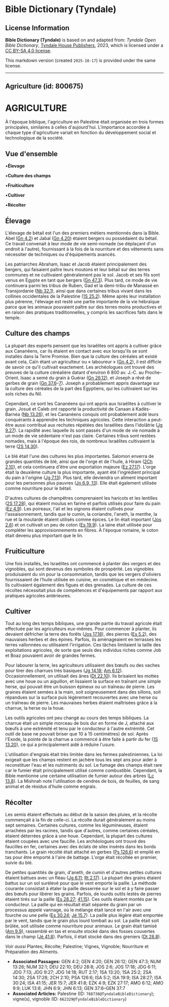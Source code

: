 # Bible Dictionary (Tyndale)

## License Information

**Bible Dictionary (Tyndale)** is based on and adapted from: _Tyndale Open Bible Dictionary_, [Tyndale House Publishers](https://tyndaleopenresources.com/), 2023, which is licensed under a [CC BY-SA 4.0 license](https://creativecommons.org/licenses/by-sa/4.0/legalcode.en).

This markdown version (created `2025-10-17`) is provided under the same license.



--------------------------------

## Agriculture (id: 800675)

AGRICULTURE
===========

À l'époque biblique, l'agriculture en Palestine était organisée en trois formes principales, similaires à celles d'aujourd'hui. L'importance accordée à chaque type d'agriculture variait en fonction du développement social et technologique de la société.

Vue d'ensemble
--------------

•**Élevage**

•**Culture des champs**

•**Fruiticulture**

•**Cultiver**

•**Récolter**

Élevage
-------

L'élevage de bétail est l'un des premiers métiers mentionnés dans la Bible. Abel ([Gn 4\.2](https://ref.ly/Gen4:2)) et Jabal ([Gn 4\.20](https://ref.ly/Gen4:20)) étaient bergers ou possédaient du bétail. Ce travail convenait à leur mode de vie semi\-nomade (se déplaçant d'un endroit à l'autre), fournissant à la fois de la nourriture et des vêtements sans nécessiter de techniques ou d'équipements avancés.

Les patriarches Abraham, Isaac et Jacob étaient principalement des bergers, qui faisaient paître leurs moutons et leur bétail sur des terres communes et ne cultivaient généralement pas le sol. Jacob et ses fils sont venus en Égypte en tant que bergers ([Gn 47\.3](https://ref.ly/Gen47:3)). Plus tard, ce mode de vie continuera parmi les tribus de Ruben, Gad et la demi\-tribu de Manassé en Transjordanie ([Nb 32\.1](https://ref.ly/Num32:1)), ainsi que dans certaines tribus vivant dans les collines occidentales de la Palestine ([1S 25\.2](https://ref.ly/1Sam25:2)). Même après leur installation plus pérenne, l'élevage est resté une partie importante de la vie hébraïque parce que les animaux pouvaient paître sur des terres moins productives et en raison des pratiques traditionnelles, y compris les sacrifices faits dans le temple.

Culture des champs
------------------

La plupart des experts pensent que les Israélites ont appris à cultiver grâce aux Cananéens, car ils étaient en contact avec eux lorsqu'ils se sont installés dans la Terre Promise. Bien que la culture des céréales ait existé avant cela, Caïn étant un agriculteur ou « laboureur » ([Gn 4\.2](https://ref.ly/Gen4:2)), il est difficle de savoir ce qu'il cultivait exactement. Les archéologues ont trouvé des preuves de la culture céréalière datant d'environ 6 800 av. J.‑C. au Proche\-Orient. Isaac a semé du grain à Guérar ([Gn 26\.12](https://ref.ly/Gen26:12)), et Joseph a rêvé de gerbes de grain ([Gn 37\.6](https://ref.ly/Gen37:6-Gen37:7)–[7](https://ref.ly/Gen37:6-Gen37:7)). Joseph a probablement appris davantage sur la culture des céréales de la part des Égyptiens, qui les cultivaient sur les sols riches du Nil.

Cependant, ce sont les Cananéens qui ont appris aux Israélites à cultiver le grain. Josué et Caleb ont rapporté la productivité de Canaan à Kadès\-Barnéa ([Nb 13\.26](https://ref.ly/Num13:26)), et les Cananéens conquis ont probablement aidé leurs conquérants à apprendre les techniques agricoles. Cette interaction a peut\-être aussi contribué aux rechutes répétées des Israélites dans l'idolâtrie ([Jg 9\.27](https://ref.ly/Judg9:27)). La rapidité avec laquelle ils sont passés d'un mode de vie nomade à un mode de vie sédentaire n'est pas claire. Certaines tribus sont restées nomades, mais à l'époque des rois, de nombreux Israélites cultivaient la terre ([2S 14\.30](https://ref.ly/2Sam14:30)).

Le blé était l'une des cultures les plus importantes. Salomon enverra de grandes quantités de blé, ainsi que de l'orge et de l'huile, à Hiram ([2Ch 2\.10](https://ref.ly/2Chr2:10)), et cela continuera d'être une exportation majeure ([Ez 27\.17](https://ref.ly/Ezek27:17)). L'orge était la deuxième culture la plus importante, ayant été l'ingrédient principal du pain à l'origine ([Jg 7\.13](https://ref.ly/Judg7:13)). Plus tard, elle deviendra un aliment important pour les personnes plus pauvres ([Jn 6\.9, 13](https://ref.ly/John6:9,John6:13)). Elle était également utilisée comme nourriture pour le bétail.

D'autres cultures de champêtres comprenaient les haricots et les lentilles ([2S 17\.28](https://ref.ly/2Sam17:28)), qui étaient moulus en farine et parfois utilisés pour faire du pain ([Ez 4\.9](https://ref.ly/Ezek4:9)). Les poireaux, l'ail et les oignons étaient cultivés pour l'assaisonnement, tandis que le cumin, la coriandre, l'aneth, la menthe, la rue et la moutarde étaient utilisés comme épices. Le lin était important ([Jos 2\.6](https://ref.ly/Josh2:6)) et on cultivait un peu de coton ([Es 19\.9](https://ref.ly/Isa19:9)). La laine était utilisée pour compléter les approvisionnements en fibres. À l'époque romaine, le coton était devenu plus important que le lin.

Fruiticulture
-------------

Une fois installés, les Israélites ont commencé à planter des vergers et des vignobles, qui sont devenus des symboles de prospérité. Les vignobles produisaient du vin pour la consommation, tandis que les vergers d'oliviers fournissaient de l'huile utilisée en cuisine, en cosmétique et en médecine. Ils cultivaient également des figues et des grenades. La culture de ces récoltes nécessitait plus de compétences et d'équipements par rapport aux pratiques agricoles antérieures.

Cultiver
--------

Tout au long des temps bibliques, une grande partie du travail agricole était effectuée par les agriculteurs eux\-mêmes. Pour commencer à planter, ils devaient défricher la terre des forêts ([Jos 17\.18](https://ref.ly/Josh17:18)), des pierres ([Es 5\.2](https://ref.ly/Isa5:2)), des mauvaises herbes et des épines. Parfois, ils aménageaient en terrasses les terres vallonnées ou utilisaient l'irrigation. Ces tâches limitaient la taille des exploitations agricoles, de sorte que seuls des individus riches comme Job et Boaz pouvaient avoir de grandes fermes.

Pour labourer la terre, les agriculteurs utilisaient des bœufs ou des vaches pour tirer des charrues très basiques ([Jg 14\.18](https://ref.ly/Judg14:18); [Am 6\.12](https://ref.ly/Amos6:12)). Occasionnellement, on utilisait des ânes ([Dt 22\.10](https://ref.ly/Deut22:10)). Ils brisaient les mottes avec une houe ou un aiguillon, et lissaient la surface en traînant une simple herse, qui pouvait être un buisson épineux ou un traîneau de pierre. Les graines étaient semées à la main, soit soigneusement dans des sillons, soit répandues sur la surface puis légèrement recouvertes avec une herse ou un traîneau de pierre. Les mauvaises herbes étaient maîtrisées grâce à la charrue, la herse ou la houe.

Les outils agricoles ont peu changé au cours des temps bibliques. La charrue était un simple morceau de bois dur en forme de J, attaché aux bœufs à une extrémité et tenu par le conducteur à l'autre extrémité. Cet outil de base ne pouvait briser que 10 à 15 centimètres) de sol. Après l'Exode, la pointe de la charrue a commencé à être faite à partir du fer ([1S 13\.20](https://ref.ly/1Sam13:20)), ce qui a principalement aidé à réduire l'usure.

L'utilisation d'engrais était très limitée dans les fermes palestiniennes. La loi exigeait que les champs restent en jachère tous les sept ans pour aider à reconstituer l'eau et les nutriments du sol. Le fumage des champs était rare car le fumier était principalement utilisé comme combustible. Cependant, la Bible mentionne une certaine utilisation de fumier autour des arbres ([Lc 13\.8](https://ref.ly/Luke13:8)). La Mishnah note l'utilisation de cendres de bois, de feuilles, de sang animal et de résidus d'huile comme engrais.

Récolter
--------

Les semis étaient effectués au début de la saison des pluies, et la récolte commençait à la fin de celle\-ci. La récolte durait généralement au moins sept semaines. Certaines cultures, comme les légumineuses, étaient arrachées par les racines, tandis que d'autres, comme certaines céréales, étaient déterrées grâce à une houe. Cependant, la plupart des cultures étaient coupées avec une faucille. Les archéologues ont trouvé des faucilles en fer, certaines avec des éclats de silex insérés dans les bords tranchants. Le grain récolté était attaché en gerbes ([Ps 126\.6](https://ref.ly/Ps126:6)) et empilé en tas pour être emporté à l'aire de battage. L'orge était récoltée en premier, suivie du blé.

De petites quantités de grain, d'aneth, de cumin et d'autres petites cultures étaient battues avec un fléau ([Jg 6\.11](https://ref.ly/Judg6:11); [Rt 2\.17](https://ref.ly/Ruth2:17)). La plupart des grains étaient battus sur un sol surélevé pour que le vent emporte la paille. La méthode courante consistait à étaler la paille desserrée sur le sol et à y faire passer des bœufs pour libérer les grains. Parfois, de lourds outils lestés de pierres étaient tirés sur la paille ([Es 28\.27](https://ref.ly/Isa28:27); [41\.15](https://ref.ly/Isa41:15)). Ces outils étaient montés par le conducteur. La paille qui en résultait était séparée du grain par un processus appelé vannage, où le mélange était lancé en l'air avec une fourche ou une pelle ([Es 30\.24](https://ref.ly/Isa30:24); [Jé 15\.7](https://ref.ly/Jer15:7)). La paille plus légère était emportée par le vent, tandis que le grain plus lourd tombait au sol. La paille était soit brûlée, soit utilisée comme nourriture pour animaux. Le grain était tamisé ([Am 9\.9](https://ref.ly/Amos9:9)), rassemblé en tas et ensuite stocké dans des fosses couvertes dans le champ ([Jé 41\.8](https://ref.ly/Jer41:8)). Parfois, il était stocké dans des greniers ([Dt 28\.8](https://ref.ly/Deut28:8)).

*Voir aussi* Plantes; Récolte; Palestine; Vignes, Vignoble; Nourriture et Préparation des Aliments.

* **Associated Passages:** GEN 4:2; GEN 4:20; GEN 26:12; GEN 47:3; NUM 13:26; NUM 32:1; DEU 22:10; DEU 28:8; JOS 2:6; JOS 17:18; JDG 6:11; JDG 7:13; JDG 9:27; JDG 14:18; RUT 2:17; 1SA 13:20; 1SA 25:2; 2SA 14:30; 2SA 17:28; 2CH 2:10; PSA 126:6; ISA 5:2; ISA 19:9; ISA 28:27; ISA 30:24; ISA 41:15; JER 15:7; JER 41:8; EZK 4:9; EZK 27:17; AMO 6:12; AMO 9:9; LUK 13:8; JHN 6:9; JHN 6:13; GEN 37:6–GEN 37:7
* **Associated Articles:** Palestine (ID: `788738@TyndaleBibleDictionary`); vigne(s), vignoble (ID: `662329@TyndaleBibleDictionary`)

